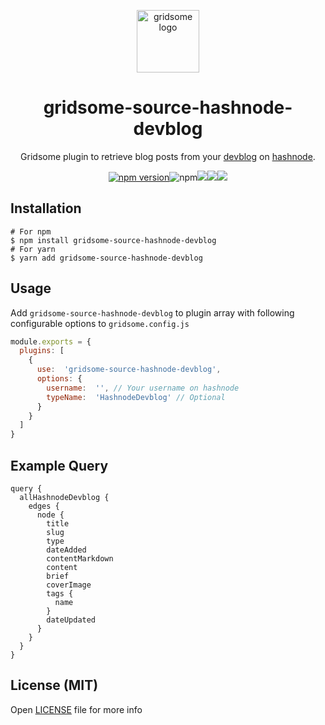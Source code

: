 
<p align="center">
    <a href="https://www.npmjs.com/package/gridsome-plugin-pwa">
      <img src="https://gridsome.org/logos/logo-circle-light.svg" alt="gridsome logo" width="100px"/>
    </a>
    <h1 align="center">gridsome-source-hashnode-devblog</h1>
    <p align="center">
     Gridsome plugin to retrieve blog posts from your <a href = "https://hashnode.com/devblog">devblog</a> on <a href = "https://hashnode.com/">hashnode</a>. </p>
    <p align="center"><a href="https://npmjs.com/package/gridsome-source-hashnode-devblog"><img src="https://badge.fury.io/js/gridsome-source-hashnode-devblog.svg" alt="npm version"></a><img alt="npm" src="https://img.shields.io/npm/dt/gridsome-source-hashnode-devblog"><img src="https://img.shields.io/badge/PRs-welcome-brightgreen.svg?style=flat-square"><img src="https://badgen.net/github/license/nishantwrp/gridsome-source-hashnode-devblog"><img src="https://img.shields.io/david/nishantwrp/gridsome-source-hashnode-devblog"></p>
</p>

## Installation

```
# For npm
$ npm install gridsome-source-hashnode-devblog
# For yarn
$ yarn add gridsome-source-hashnode-devblog
```

## Usage

Add `gridsome-source-hashnode-devblog` to plugin array with following configurable options to `gridsome.config.js`

```js
module.exports = {
  plugins: [
    {
      use:  'gridsome-source-hashnode-devblog',
      options: {
        username:  '', // Your username on hashnode
        typeName:  'HashnodeDevblog' // Optional
      }
    }
  ]
}
```

## Example Query
```
query {
  allHashnodeDevblog {
    edges {
      node {
        title
        slug
        type
        dateAdded
        contentMarkdown
        content
        brief
        coverImage
        tags {
          name
        }
        dateUpdated
      }
    }
  }
}
```

## License (MIT)

Open [LICENSE](./LICENSE) file for more info
